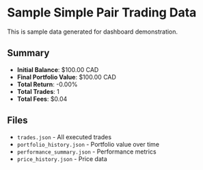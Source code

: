 # Sample Simple Pair Trading Data

This is sample data generated for dashboard demonstration.

## Summary
- **Initial Balance**: $100.00 CAD
- **Final Portfolio Value**: $100.00 CAD
- **Total Return**: -0.00%
- **Total Trades**: 1
- **Total Fees**: $0.04

## Files
- `trades.json` - All executed trades
- `portfolio_history.json` - Portfolio value over time
- `performance_summary.json` - Performance metrics
- `price_history.json` - Price data
